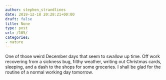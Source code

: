 ```yaml
---
author: stephen_strandlines
date: 2019-12-18 20:28:21+00:00
draft: false
title: None
type: post
url: /105/
categories:
- nature
---
```


One of those weird December days that seem to swallow up time. Off work recovering from a sickness bug, filthy weather, writing out Christmas cards, sleeping, and a dash to the shops for some groceries. I shall be glad for the routine of a normal working day tomorrow. 
